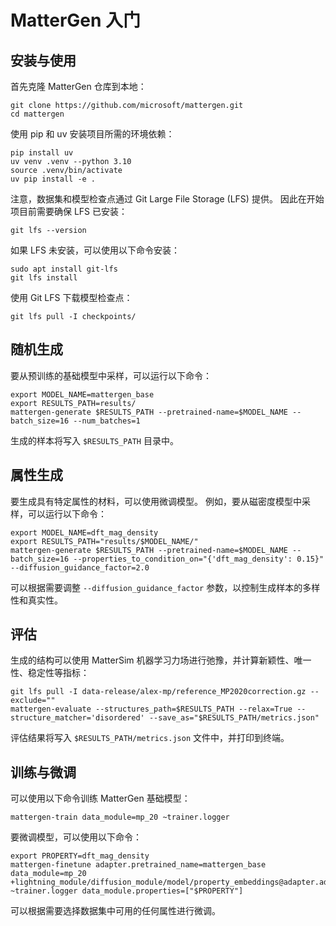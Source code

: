 
# MatterGen 入门

## 安装与使用

首先克隆 MatterGen 仓库到本地：
```
git clone https://github.com/microsoft/mattergen.git
cd mattergen
```

使用 pip 和 uv 安装项目所需的环境依赖：
```
pip install uv
uv venv .venv --python 3.10
source .venv/bin/activate
uv pip install -e .
```

注意，数据集和模型检查点通过 Git Large File Storage (LFS) 提供。
因此在开始项目前需要确保 LFS 已安装：
```
git lfs --version
```

如果 LFS 未安装，可以使用以下命令安装：
```
sudo apt install git-lfs
git lfs install
```

使用 Git LFS 下载模型检查点：
```
git lfs pull -I checkpoints/
```

## 随机生成

要从预训练的基础模型中采样，可以运行以下命令：
```
export MODEL_NAME=mattergen_base
export RESULTS_PATH=results/
mattergen-generate $RESULTS_PATH --pretrained-name=$MODEL_NAME --batch_size=16 --num_batches=1
```
生成的样本将写入 `$RESULTS_PATH` 目录中。

## 属性生成

要生成具有特定属性的材料，可以使用微调模型。
例如，要从磁密度模型中采样，可以运行以下命令：
```
export MODEL_NAME=dft_mag_density
export RESULTS_PATH="results/$MODEL_NAME/"
mattergen-generate $RESULTS_PATH --pretrained-name=$MODEL_NAME --batch_size=16 --properties_to_condition_on="{'dft_mag_density': 0.15}" --diffusion_guidance_factor=2.0
```
可以根据需要调整 `--diffusion_guidance_factor` 参数，以控制生成样本的多样性和真实性。

## 评估

生成的结构可以使用 MatterSim 机器学习力场进行弛豫，并计算新颖性、唯一性、稳定性等指标：
```
git lfs pull -I data-release/alex-mp/reference_MP2020correction.gz --exclude=""
mattergen-evaluate --structures_path=$RESULTS_PATH --relax=True --structure_matcher='disordered' --save_as="$RESULTS_PATH/metrics.json"
```
评估结果将写入 `$RESULTS_PATH/metrics.json` 文件中，并打印到终端。

## 训练与微调

可以使用以下命令训练 MatterGen 基础模型：
```
mattergen-train data_module=mp_20 ~trainer.logger
```

要微调模型，可以使用以下命令：
```
export PROPERTY=dft_mag_density
mattergen-finetune adapter.pretrained_name=mattergen_base data_module=mp_20 +lightning_module/diffusion_module/model/property_embeddings@adapter.adapter.property_embeddings_adapt.$PROPERTY=$PROPERTY ~trainer.logger data_module.properties=["$PROPERTY"]
```
可以根据需要选择数据集中可用的任何属性进行微调。